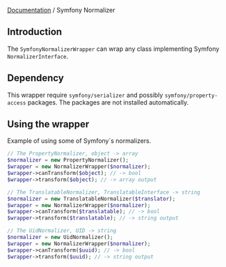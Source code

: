 [Documentation](../../README.md) / Symfony Normalizer

## Introduction

The `SymfonyNormalizerWrapper` can wrap any class implementing Symfony `NormalizerInterface`.

## Dependency

This wrapper require `symfony/serializer` and possibly `symfony/property-access` packages.
The packages are not installed automatically.

## Using the wrapper

Example of using some of Symfony´s normalizers.

```php
// The PropertyNormalizer, object -> array
$normalizer = new PropertyNormalizer();
$wrapper = new NormalizerWrapper($normalizer);
$wrapper->canTransform($object); // -> bool
$wrapper->transform($object); // -> array output

// The TranslatableNormalizer, TranslatableInterface -> string
$normalizer = new TranslatableNormalizer($translator);
$wrapper = new NormalizerWrapper($normalizer);
$wrapper->canTransform($translatable); // -> bool
$wrapper->transform($translatable); // -> string output

// The UidNormalizer, UID -> string
$normalizer = new UidNormalizer();
$wrapper = new NormalizerWrapper($normalizer);
$wrapper->canTransform($uuid); // -> bool
$wrapper->transform($uuid); // -> string output
```
